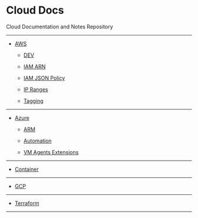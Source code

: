 # Cloud Docs

Cloud Documentation and Notes Repository

<hr>

- [AWS](./aws/README.md)

    - [DEV](./aws/DEV.md)

    - [IAM ARN](./aws/IAM_ARN.md)

    - [IAM JSON Policy](./aws/IAM_JSON_POLICY.md)

    - [IP Ranges](./aws/IP_RANGES.md)

    - [Tagging](./aws/TAGGING.md)

<hr>

- [Azure](./azure/README.md)

    - [ARM](./azure/ARM.md)

    - [Automation](./azure/AUTOMATION.md)

    - [VM Agents Extensions](./azure/VM_AGENTS_EXTENSIONS.md)

<hr>

- [Container](./container/README.md)

<hr>

- [GCP](./gcp/README.md)

<hr>

- [Terraform](./terraform/README.md)

<hr>

